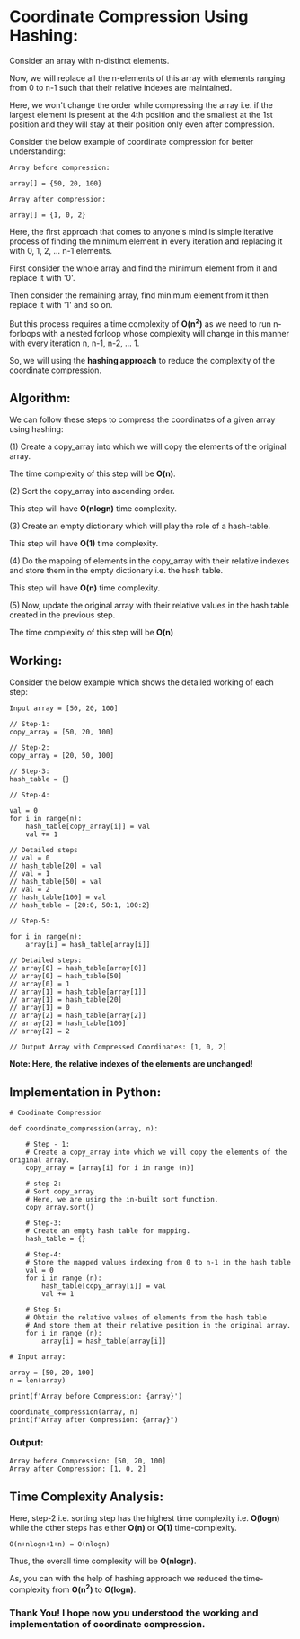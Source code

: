 # Coordinate Compression Using Hashing:

Consider an array with n-distinct elements.

Now, we will replace all the n-elements of this array with elements ranging from 0 to n-1 such that their relative indexes are maintained.

Here, we won't change the order while compressing the array i.e. if the largest element is present at the 4th position and the smallest at the 1st position and they will stay at their position only even after compression.

Consider the below example of coordinate compression for better understanding:

```
Array before compression: 

array[] = {50, 20, 100}

Array after compression:

array[] = {1, 0, 2}
```

Here, the first approach that comes to anyone's mind is simple iterative process of finding the minimum element in every iteration and replacing it with 0, 1, 2, ... n-1 elements.

First consider the whole array and find the minimum element from it and replace it with '0'.

Then consider the remaining array, find minimum element from it then replace it with '1' and so on.

But this process requires a time complexity of <b>O(n<sup>2</sup>)</b> as we need to run n-forloops with a nested forloop whose complexity will change in this manner with every iteration n, n-1, n-2, ... 1.

So, we will using the <b>hashing approach</b> to reduce the complexity of the coordinate compression.

## Algorithm: 

We can follow these steps to compress the coordinates of a given array using hashing:

(1) Create a copy_array into which we will copy the elements of the original array.

The time complexity of this step will be <b>O(n)</b>.

(2) Sort the copy_array into ascending order.

This step will have <b>O(nlogn)</b> time complexity.

(3) Create an empty dictionary which will play the role of a hash-table.

This step will have <b>O(1)</b> time complexity.

(4) Do the mapping of elements in the copy_array with their relative indexes and store them in the empty dictionary i.e. the hash table.

This step will have <b>O(n)</b> time complexity.

(5) Now, update the original array with their relative values in the hash table created in the previous step.

The time complexity of this step will be <b>O(n)</b>

## Working: 

Consider the below example which shows the detailed working of each step:

```
Input array = [50, 20, 100]

// Step-1:
copy_array = [50, 20, 100]

// Step-2:
copy_array = [20, 50, 100]

// Step-3:
hash_table = {}

// Step-4:

val = 0
for i in range(n):
    hash_table[copy_array[i]] = val
    val += 1

// Detailed steps
// val = 0
// hash_table[20] = val
// val = 1
// hash_table[50] = val
// val = 2
// hash_table[100] = val
// hash_table = {20:0, 50:1, 100:2}

// Step-5:

for i in range(n):
    array[i] = hash_table[array[i]]

// Detailed steps:
// array[0] = hash_table[array[0]]
// array[0] = hash_table[50]
// array[0] = 1
// array[1] = hash_table[array[1]]
// array[1] = hash_table[20]
// array[1] = 0
// array[2] = hash_table[array[2]]
// array[2] = hash_table[100]
// array[2] = 2

// Output Array with Compressed Coordinates: [1, 0, 2]
```

<b>Note: Here, the relative indexes of the elements are unchanged!</b>

## Implementation in Python:

```Python3
# Coodinate Compression

def coordinate_compression(array, n):
	
	# Step - 1:
	# Create a copy_array into which we will copy the elements of the original array.
	copy_array = [array[i] for i in range (n)]
	
	# step-2:
	# Sort copy_array
	# Here, we are using the in-built sort function.
	copy_array.sort()
	
	# Step-3:
	# Create an empty hash table for mapping.
	hash_table = {}	
	
	# Step-4:
	# Store the mapped values indexing from 0 to n-1 in the hash table
	val = 0
	for i in range (n):
		hash_table[copy_array[i]] = val
		val += 1
	
	# Step-5:
	# Obtain the relative values of elements from the hash table
	# And store them at their relative position in the original array.
	for i in range (n):
		array[i] = hash_table[array[i]]

# Input array:

array = [50, 20, 100]
n = len(array)

print(f'Array before Compression: {array}')

coordinate_compression(array, n)
print(f"Array after Compression: {array}")
```

### Output:

```
Array before Compression: [50, 20, 100]
Array after Compression: [1, 0, 2]
```

## Time Complexity Analysis:

Here, step-2 i.e. sorting step has the highest time complexity
i.e. <b>O(logn)</b> while the other steps has either <b>O(n)</b> or <b>O(1)</b> time-complexity.

```
O(n+nlogn+1+n) = O(nlogn)
```
Thus, the overall time complexity will be <b>O(nlogn)</b>.

As, you can with the help of hashing approach we reduced the time-complexity from <b>O(n<sup>2</sup>)</b> to <b>O(logn)</b>.

### Thank You! I hope now you understood the working and implementation of coordinate compression.
